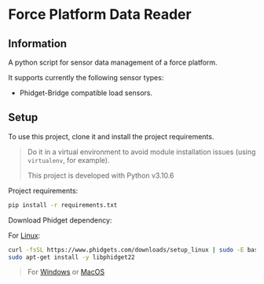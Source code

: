 # Force Platform Data Reader

## Information
A python script for sensor data management of a force platform.

It supports currently the following sensor types:
- Phidget-Bridge compatible load sensors.

## Setup
To use this project, clone it and install the project requirements.

> Do it in a virtual environment to avoid module installation issues (using `virtualenv`, for example).
> 
> This project is developed with Python v3.10.6

Project requirements:
```bash
pip install -r requirements.txt
```

Download Phidget dependency:

For [Linux](https://www.phidgets.com/docs/OS_-_Linux#Quick_Downloads):
```bash
curl -fsSL https://www.phidgets.com/downloads/setup_linux | sudo -E bash - &&\
sudo apt-get install -y libphidget22
```

> For [Windows](https://www.phidgets.com/docs/OS_-_Windows#Quick_Downloads) or [MacOS](https://www.phidgets.com/docs/OS_-_macOS#Quick_Downloads)